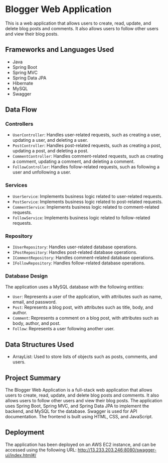 # Blogger Web Application

This is a web application that allows users to create, read, update, and delete blog posts and comments. It also allows users to follow other users and view their blog posts.

## Frameworks and Languages Used


- Java
- Spring Boot
- Spring MVC
- Spring Data JPA
- Hibernate
- MySQL
- Swagger

## Data Flow

### Controllers

- `UserController`: Handles user-related requests, such as creating a user, updating a user, and deleting a user.
- `PostController`: Handles post-related requests, such as creating a post, updating a post, and deleting a post.
- `CommentController`: Handles comment-related requests, such as creating a comment, updating a comment, and deleting a comment.
- `FollowController`: Handles follow-related requests, such as following a user and unfollowing a user.

### Services

- `UserService`: Implements business logic related to user-related requests.
- `PostService`: Implements business logic related to post-related requests.
- `CommentService`: Implements business logic related to comment-related requests.
- `FollowService`: Implements business logic related to follow-related requests.

### Repository

- `IUserRepository`: Handles user-related database operations.
- `IPostRepository`: Handles post-related database operations.
- `ICommentRepository`: Handles comment-related database operations.
- `IFollowRepository`: Handles follow-related database operations.

### Database Design

The application uses a MySQL database with the following entities:

- `User`: Represents a user of the application, with attributes such as name, email, and password.
- `Post`: Represents a blog post, with attributes such as title, body, and author.
- `Comment`: Represents a comment on a blog post, with attributes such as body, author, and post.
- `Follow`: Represents a user following another user.

## Data Structures Used

- ArrayList: Used to store lists of objects such as posts, comments, and users.

## Project Summary

The Blogger Web Application is a full-stack web application that allows users to create, read, update, and delete blog posts and comments. It also allows users to follow other users and view their blog posts. The application uses Spring Boot, Spring MVC, and Spring Data JPA to implement the backend, and MySQL for the database. Swagger is used for API documentation. The frontend is built using HTML, CSS, and JavaScript. 

## Deployment

The application has been deployed on an AWS EC2 instance, and can be accessed using the following URL: http://13.233.203.246:8080/swagger-ui/index.html#/

